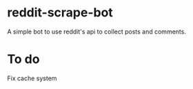 # reddit-scrape-bot
 A simple bot to use reddit's api to collect posts and comments. 

# To do
Fix cache system
